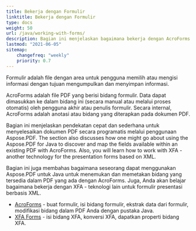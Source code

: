 ```yaml
---
title: Bekerja dengan Formulir
linktitle: Bekerja dengan Formulir
type: docs
weight: 50
url: /java/working-with-forms/
description: Bagian ini menjelaskan bagaimana bekerja dengan AcroForms dan XFA Forms dalam dokumen PDF Anda dengan Aspose.PDF untuk Java.
lastmod: "2021-06-05"
sitemap:
    changefreq: "weekly"
    priority: 0.7
---
```


Formulir adalah file dengan area untuk pengguna memilih atau mengisi informasi dengan tujuan mengumpulkan dan menyimpan informasi.

AcroForms adalah file PDF yang berisi bidang formulir. Data dapat dimasukkan ke dalam bidang ini (secara manual atau melalui proses otomatis) oleh pengguna akhir atau penulis formulir. Secara internal, AcroForms adalah anotasi atau bidang yang diterapkan pada dokumen PDF.

Bagian ini menjelaskan pendekatan cepat dan sederhana untuk menyelesaikan dokumen PDF secara programatis melalui penggunaan Aspose.PDF.
 The section also discusses how one might go about using the Aspose.PDF for Java to discover and map the fields available within an existing PDF with AcroForms. Also, you will learn how to work with XFA - another technology for the presentation forms based on XML.

Bagian ini juga membahas bagaimana seseorang dapat menggunakan Aspose.PDF untuk Java untuk menemukan dan memetakan bidang yang tersedia dalam PDF yang ada dengan AcroForms. Juga, Anda akan belajar bagaimana bekerja dengan XFA - teknologi lain untuk formulir presentasi berbasis XML.

- [AcroForms](/pdf/java/acroforms/) - buat formulir, isi bidang formulir, ekstrak data dari formulir, modifikasi bidang dalam PDF Anda dengan pustaka Java.
- [XFA Forms](/pdf/java/xfa-forms/) - isi bidang XFA, konversi XFA, dapatkan properti bidang XFA.